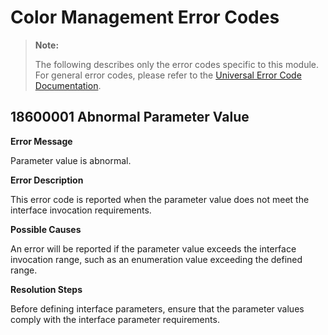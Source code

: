 # Color Management Error Codes

> **Note:**
>
> The following describes only the error codes specific to this module. For general error codes, please refer to the [Universal Error Code Documentation](../cj-errorcode-universal.md).

## 18600001 Abnormal Parameter Value

**Error Message**

Parameter value is abnormal.

**Error Description**

This error code is reported when the parameter value does not meet the interface invocation requirements.

**Possible Causes**

An error will be reported if the parameter value exceeds the interface invocation range, such as an enumeration value exceeding the defined range.

**Resolution Steps**

Before defining interface parameters, ensure that the parameter values comply with the interface parameter requirements.